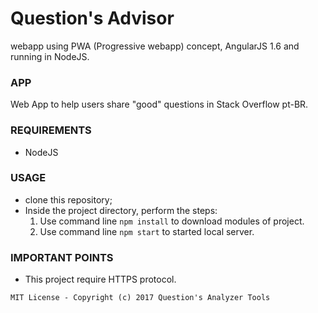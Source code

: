 # Question's Advisor
webapp using PWA (Progressive webapp) concept, AngularJS 1.6 and running in NodeJS.

### APP
Web App to help users share "good" questions in Stack Overflow pt-BR.

### REQUIREMENTS
* NodeJS

### USAGE
 * clone this repository;
 * Inside the project directory, perform the steps:
    1. Use command line `npm install` to download modules of project.
    3. Use command line `npm start` to started local server.

### IMPORTANT POINTS
 * This project require HTTPS protocol.

`MIT License - Copyright (c) 2017 Question's Analyzer Tools`
